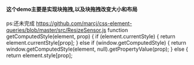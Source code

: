 #### 这个demo主要是实现块拖拽,以及块拖拽改变大小和布局

ps:还未完成
https://github.com/marcj/css-element-queries/blob/master/src/ResizeSensor.js
   function getComputedStyle(element, prop) {
            if (element.currentStyle) {
                return element.currentStyle[prop];
            } else if (window.getComputedStyle) {
                return window.getComputedStyle(element, null).getPropertyValue(prop);
            } else {
                return element.style[prop];


